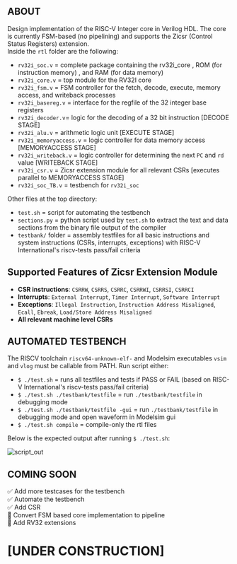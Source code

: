 ## ABOUT
Design implementation of the RISC-V Integer core in Verilog HDL. The core is currently FSM-based (no pipelining) and supports the Zicsr (Control Status Registers) extension.   
Inside the `rtl` folder are the following:  

 - `rv32i_soc.v` = complete package containing the rv32i_core , ROM (for instruction memory) , and RAM (for data memory)  
 - `rv32i_core.v` = top module for the RV32I core  
 - `rv32i_fsm.v` = FSM controller for the fetch, decode, execute, memory access, and writeback processes
 - `rv32i_basereg.v` = interface for the regfile of the 32 integer base registers 
 - `rv32i_decoder.v`= logic for the decoding of a 32 bit instruction [DECODE STAGE]
 - `rv32i_alu.v` =  arithmetic logic unit [EXECUTE STAGE]
 - `rv32i_memoryaccess.v` = logic controller for data memory access [MEMORYACCESS STAGE]
 - `rv32i_writeback.v` = logic controller for determining the next `PC` and `rd` value [WRITEBACK STAGE]
 - `rv32i_csr.v` = Zicsr extension module for all relevant CSRs [executes parallel to MEMORYACCESS STAGE]
 - `rv32i_soc_TB.v` = testbench for `rv32i_soc`
 
 Other files at the top directory:
 - `test.sh` = script for automating the testbench
 - `sections.py` = python script used by `test.sh` to extract the text and data sections from the binary file output of the compiler
 - `testbank/` folder = assembly testfiles for all basic instructions and system instructions (CSRs, interrupts, exceptions)  with RISC-V International's riscv-tests pass/fail criteria
 
## Supported Features of Zicsr Extension Module
 - **CSR instructions**: `CSRRW`, `CSRRS`, `CSRRC`, `CSRRWI`, `CSRRSI`, `CSRRCI`
 - **Interrupts**: `External Interrupt`, `Timer Interrupt`, `Software Interrupt`
 - **Exceptions**: `Illegal Instruction`, `Instruction Address Misaligned`, `Ecall`, `Ebreak`, `Load/Store Address Misaligned`
 - **All relevant machine level CSRs**



## AUTOMATED TESTBENCH
The RISCV toolchain `riscv64-unknown-elf-` and Modelsim executables `vsim` and `vlog` must be callable from PATH. Run script either:
 - `$ ./test.sh` = runs all testfiles and tests if PASS or FAIL (based on RISC-V International's riscv-tests pass/fail criteria)
 - `$ ./test.sh ./testbank/testfile` = run `./testbank/testfile` in debugging mode 
 - `$ ./test.sh ./testbank/testfile -gui` = run `./testbank/testfile` in debugging mode and open waveform in Modelsim gui
 - `$ ./test.sh compile` = compile-only the rtl files

Below is the expected output after running `$ ./test.sh`:   

![script_out](https://user-images.githubusercontent.com/87559347/169694266-02ebc975-9d23-4f62-85b8-9414d6d15eff.png)


## COMING SOON
 :white_check_mark: Add more testcases for the testbench    
 :white_check_mark: Automate the testbench   
 :white_check_mark: Add CSR    
 :black_square_button: Convert FSM based core implementation to pipeline     
 :black_square_button: Add RV32 extensions    
 
# [UNDER CONSTRUCTION] 
